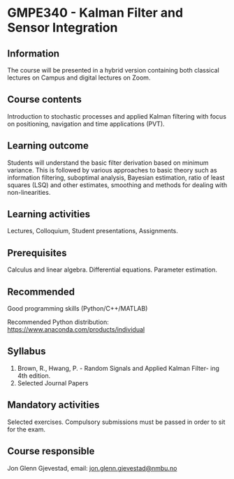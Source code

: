 # GMPE340 - Kalman Filter and Sensor Integration

## Information
The course will be presented in a hybrid version containing both classical lectures on Campus and digital lectures on Zoom.

## Course contents
Introduction to stochastic processes and applied Kalman filtering with focus on positioning, navigation and time applications (PVT).

## Learning outcome
Students will understand the basic filter derivation based on minimum variance. This is followed by various approaches to basic theory such as information filtering, suboptimal analysis, Bayesian estimation, ratio of least squares (LSQ) and other estimates, smoothing and methods for dealing with non-linearities.

## Learning activities
Lectures, Colloquium, Student presentations, Assignments.

## Prerequisites
Calculus and linear algebra. Differential equations. Parameter estimation.

## Recommended
Good programming skills (Python/C++/MATLAB)

Recommended Python distribution: https://www.anaconda.com/products/individual

## Syllabus
1. Brown, R., Hwang, P. - Random Signals and Applied Kalman Filter- ing 4th edition.
2. Selected Journal Papers

## Mandatory activities
Selected exercises. Compulsory submissions must be passed in order to sit for the exam.

## Course responsible
Jon Glenn Gjevestad, email: jon.glenn.gjevestad@nmbu.no
